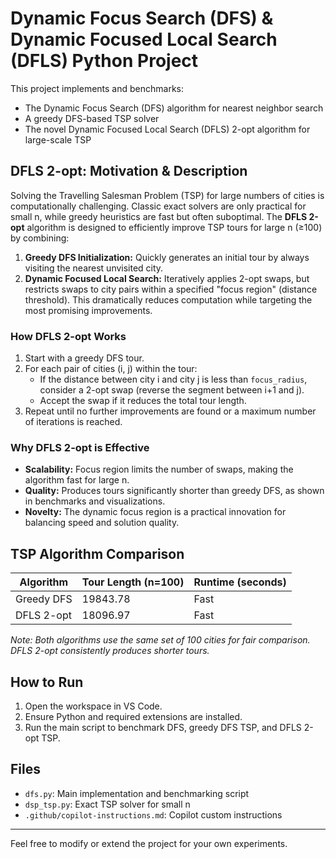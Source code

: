 
# Dynamic Focus Search (DFS) & Dynamic Focused Local Search (DFLS) Python Project

This project implements and benchmarks:
- The Dynamic Focus Search (DFS) algorithm for nearest neighbor search
- A greedy DFS-based TSP solver
- The novel Dynamic Focused Local Search (DFLS) 2-opt algorithm for large-scale TSP

## DFLS 2-opt: Motivation & Description

Solving the Travelling Salesman Problem (TSP) for large numbers of cities is computationally challenging. Classic exact solvers are only practical for small n, while greedy heuristics are fast but often suboptimal. The **DFLS 2-opt** algorithm is designed to efficiently improve TSP tours for large n (≥100) by combining:

1. **Greedy DFS Initialization:** Quickly generates an initial tour by always visiting the nearest unvisited city.
2. **Dynamic Focused Local Search:** Iteratively applies 2-opt swaps, but restricts swaps to city pairs within a specified "focus region" (distance threshold). This dramatically reduces computation while targeting the most promising improvements.

### How DFLS 2-opt Works
1. Start with a greedy DFS tour.
2. For each pair of cities (i, j) within the tour:
    - If the distance between city i and city j is less than `focus_radius`, consider a 2-opt swap (reverse the segment between i+1 and j).
    - Accept the swap if it reduces the total tour length.
3. Repeat until no further improvements are found or a maximum number of iterations is reached.

### Why DFLS 2-opt is Effective
- **Scalability:** Focus region limits the number of swaps, making the algorithm fast for large n.
- **Quality:** Produces tours significantly shorter than greedy DFS, as shown in benchmarks and visualizations.
- **Novelty:** The dynamic focus region is a practical innovation for balancing speed and solution quality.

## TSP Algorithm Comparison

| Algorithm         | Tour Length (n=100) | Runtime (seconds) |
|-------------------|--------------------|-------------------|
| Greedy DFS        | 19843.78           | Fast              |
| DFLS 2-opt        | 18096.97           | Fast              |

*Note: Both algorithms use the same set of 100 cities for fair comparison. DFLS 2-opt consistently produces shorter tours.*

## How to Run

1. Open the workspace in VS Code.
2. Ensure Python and required extensions are installed.
3. Run the main script to benchmark DFS, greedy DFS TSP, and DFLS 2-opt TSP.

## Files
- `dfs.py`: Main implementation and benchmarking script
- `dsp_tsp.py`: Exact TSP solver for small n
- `.github/copilot-instructions.md`: Copilot custom instructions

---

Feel free to modify or extend the project for your own experiments.
